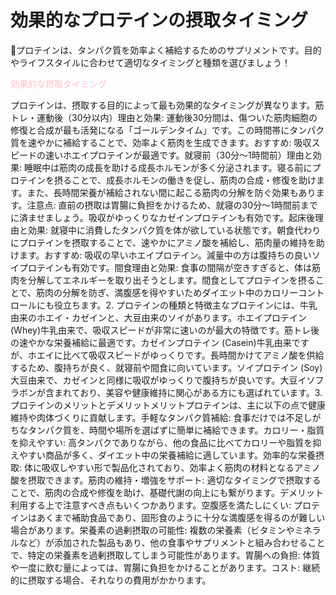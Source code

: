 # 効果的なプロテインの摂取タイミング
​
🌟​プロテインは、タンパク質を効率よく補給するためのサプリメントです。目的やライフスタイルに合わせて適切なタイミングと種類を選びましょう！
<p style="color: pink;">効果的な摂取タイミング</p>​
​プロテインは、摂取する目的によって最も効果的なタイミングが異なります。
​筋トレ・運動後（30分以内）
​理由と効果: 運動後30分間は、傷ついた筋肉細胞の修復と合成が最も活発になる「ゴールデンタイム」です。この時間帯にタンパク質を速やかに補給することで、効率よく筋肉を生成できます。
​おすすめ: 吸収スピードの速いホエイプロテインが最適です。
​就寝前（30分～1時間前）
​理由と効果: 睡眠中は筋肉の成長を助ける成長ホルモンが多く分泌されます。寝る前にプロテインを摂ることで、成長ホルモンの働きを促し、筋肉の合成・修復を助けます。また、長時間栄養が補給されない間に起こる筋肉の分解を防ぐ効果もあります。
​注意点: 直前の摂取は胃腸に負担をかけるため、就寝の30分～1時間前までに済ませましょう。吸収がゆっくりなカゼインプロテインも有効です。
​起床後
​理由と効果: 就寝中に消費したタンパク質を体が欲している状態です。朝食代わりにプロテインを摂取することで、速やかにアミノ酸を補給し、筋肉量の維持を助けます。
​おすすめ: 吸収の早いホエイプロテイン。減量中の方は腹持ちの良いソイプロテインも有効です。
​間食
​理由と効果: 食事の間隔が空きすぎると、体は筋肉を分解してエネルギーを取り出そうとします。間食としてプロテインを摂ることで、筋肉の分解を防ぎ、満腹感を得やすいためダイエット中のカロリーコントロールにも役立ちます。
​2. プロテインの種類と特徴
​主なプロテインには、牛乳由来のホエイ・カゼインと、大豆由来のソイがあります。
​ホエイプロテイン (Whey)
​牛乳由来で、吸収スピードが非常に速いのが最大の特徴です。筋トレ後の速やかな栄養補給に最適です。
​カゼインプロテイン (Casein)
​牛乳由来ですが、ホエイに比べて吸収スピードがゆっくりです。長時間かけてアミノ酸を供給するため、腹持ちが良く、就寝前や間食に向いています。
​ソイプロテイン (Soy)
​大豆由来で、カゼインと同様に吸収がゆっくりで腹持ちが良いです。大豆イソフラボンが含まれており、美容や健康維持に関心がある方にも選ばれています。
​3. プロテインのメリットとデメリット
​メリット
​プロテインは、主に以下の点で健康維持や肉体づくりに貢献します。
​手軽なタンパク質補給: 食事だけでは不足しがちなタンパク質を、時間や場所を選ばずに簡単に補給できます。
​カロリー・脂質を抑えやすい: 高タンパクでありながら、他の食品に比べてカロリーや脂質を抑えやすい商品が多く、ダイエット中の栄養補給に適しています。
​効率的な栄養摂取: 体に吸収しやすい形で製品化されており、効率よく筋肉の材料となるアミノ酸を摂取できます。
​筋肉の維持・増強をサポート: 適切なタイミングで摂取することで、筋肉の合成や修復を助け、基礎代謝の向上にも繋がります。
​デメリット
​利用する上で注意すべき点もいくつかあります。
​空腹感を満たしにくい: プロテインはあくまで補助食品であり、固形食のように十分な満腹感を得るのが難しい場合があります。
​栄養素の過剰摂取の可能性: 複数の栄養素（ビタミンやミネラルなど）が添加された製品もあり、他の食事やサプリメントと組み合わせることで、特定の栄養素を過剰摂取してしまう可能性があります。
​胃腸への負担: 体質や一度に飲む量によっては、胃腸に負担をかけることがあります。
​コスト: 継続的に摂取する場合、それなりの費用がかかります。
